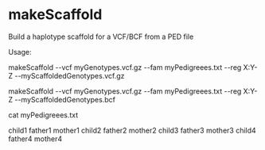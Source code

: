 # makeScaffold
Build a haplotype scaffold for a VCF/BCF from a PED file

Usage:

makeScaffold --vcf myGenotypes.vcf.gz --fam myPedigreees.txt --reg X:Y-Z --myScaffoldedGenotypes.vcf.gz

makeScaffold --vcf myGenotypes.vcf.gz --fam myPedigreees.txt --reg X:Y-Z --myScaffoldedGenotypes.bcf


cat myPedigreees.txt

child1 father1 mother1
child2 father2 mother2
child3 father3 mother3
child4 father4 mother4
